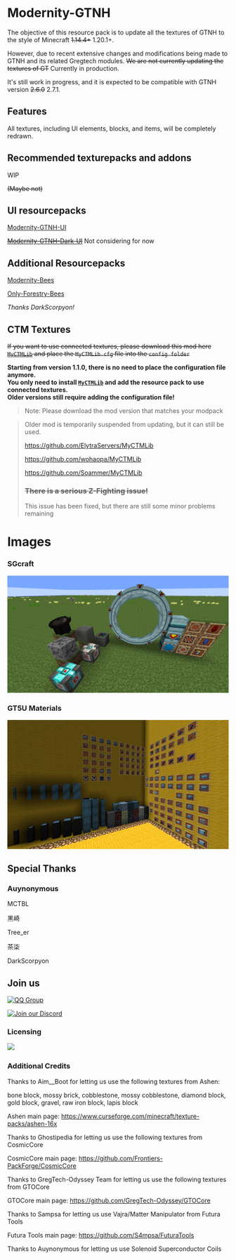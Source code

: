 # Modernity-GTNH

The objective of this resource pack is to update all the textures of GTNH to the style of Minecraft ~~1.14.4+~~ 1.20.1+.

However, due to recent extensive changes and modifications being made to GTNH and its related Gregtech modules. ~~We are not currently updating the textures of GT~~ Currently in production.

It's still work in progress, and it is expected to be compatible with GTNH version ~~2.6.0~~  2.7.1.

## Features

All textures, including UI elements, blocks, and items, will be completely redrawn.

## Recommended texturepacks and addons

WIP

~~(Maybe not)~~

## UI resourcepacks

[Modernity-GTNH-UI](https://github.com/ABKQPO/Modernity-GTNH-UI)

~~[Modernity-GTNH-Dark-UI](https://github.com/ABKQPO/Modernity-GTNH-Dark-UI)~~ Not considering for now

## Additional Resourcepacks

[Modernity-Bees](https://github.com/DarkScorpyon/Just-Productive-Bees-)

[Only-Forestry-Bees](https://github.com/DarkScorpyon/Just-Forestry-Bees-)

*Thanks DarkScorpyon!*

## CTM Textures

~~If you want to use connected textures, please download this mod here [`MyCTMLib`](https://github.com/ABKQPO/MyCTMLib) and place the `MyCTMLib.cfg` file into the `config folder`~~

**Starting from version 1.1.0, there is no need to place the configuration file anymore.  
You only need to install [`MyCTMLib`](https://github.com/ABKQPO/MyCTMLib) and add the resource pack to use connected textures.**  
**Older versions still require adding the configuration file!**

> Note: Please download the mod version that matches your modpack

>
>Older mod is temporarily suspended from updating, but it can still be used.
>
>https://github.com/ElytraServers/MyCTMLib
>
>https://github.com/wohaopa/MyCTMLib
>
>https://github.com/Soammer/MyCTMLib
>
> ### ~~There is a serious Z-Fighting issue!~~
>
> This issue has been fixed, but there are still some minor problems remaining


# Images


  ### SGcraft
  <img src="https://raw.githubusercontent.com/ABKQPO/Modernity-GTNH/main/Screenshots/SGcraft.png" />
  


  ### GT5U Materials
  <img src="https://raw.githubusercontent.com/ABKQPO/Modernity-GTNH/main/Screenshots/Materials.png" />

## Special Thanks

### Auynonymous

MCTBL

黑崎

Tree_er

茶柒

DarkScorpyon

## Join us

[![QQ Group](https://img.shields.io/badge/QQ-961382654-12B7F5?logo=qq&logoColor=white)](https://qm.qq.com/q/IQTB6JHkoC)

[![Join our Discord](https://img.shields.io/discord/1406476073096450128?color=5865F2&logo=discord&logoColor=white)](https://discord.gg/cZTMm6Rzvx)

### Licensing

 [![](https://img.shields.io/badge/License-CC%20BY--NC--SA%204.0-yellow.svg?style=flat-square)](https://creativecommons.org/licenses/by-nc-sa/4.0/)

### Additional Credits
Thanks to Aim__Boot for letting us use the following textures from Ashen:

bone block, mossy brick, cobblestone, mossy cobblestone, diamond block, gold block, gravel, raw iron block, lapis block

Ashen main page: https://www.curseforge.com/minecraft/texture-packs/ashen-16x


Thanks to Ghostipedia for letting us use the following textures from CosmicCore

CosmicCore main page: https://github.com/Frontiers-PackForge/CosmicCore


Thanks to GregTech-Odyssey Team for letting us use the following textures from GTOCore

GTOCore main page: https://github.com/GregTech-Odyssey/GTOCore


Thanks to Sampsa for letting us use Vajra/Matter Manipulator from Futura Tools

Futura Tools main page: https://github.com/S4mpsa/FuturaTools


Thanks to Auynonymous for letting us use Solenoid Superconductor Coils